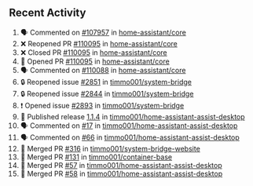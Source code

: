 ## Recent Activity

<!--START_SECTION:activity-->
1. 🗣 Commented on [#107957](https://github.com/home-assistant/core/issues/107957) in [home-assistant/core](https://github.com/home-assistant/core)
2. ❌ Reopened PR [#110095](https://github.com/home-assistant/core/pull/110095) in [home-assistant/core](https://github.com/home-assistant/core)
3. ❌ Closed PR [#110095](https://github.com/home-assistant/core/pull/110095) in [home-assistant/core](https://github.com/home-assistant/core)
4. 💪 Opened PR [#110095](https://github.com/home-assistant/core/pull/110095) in [home-assistant/core](https://github.com/home-assistant/core)
5. 🗣 Commented on [#110088](https://github.com/home-assistant/core/issues/110088) in [home-assistant/core](https://github.com/home-assistant/core)
6. 🔒 Reopened issue [#2851](https://github.com/timmo001/system-bridge/issues/2851) in [timmo001/system-bridge](https://github.com/timmo001/system-bridge)
7. 🔒 Reopened issue [#2844](https://github.com/timmo001/system-bridge/issues/2844) in [timmo001/system-bridge](https://github.com/timmo001/system-bridge)
8. ❗ Opened issue [#2893](https://github.com/timmo001/system-bridge/issues/2893) in [timmo001/system-bridge](https://github.com/timmo001/system-bridge)
9. 🚀 Published release [1.1.4](https://github.com/1.1.4) in [timmo001/home-assistant-assist-desktop](https://github.com/timmo001/home-assistant-assist-desktop)
10. 🗣 Commented on [#17](https://github.com/timmo001/home-assistant-assist-desktop/issues/17) in [timmo001/home-assistant-assist-desktop](https://github.com/timmo001/home-assistant-assist-desktop)
11. 🗣 Commented on [#66](https://github.com/timmo001/home-assistant-assist-desktop/issues/66) in [timmo001/home-assistant-assist-desktop](https://github.com/timmo001/home-assistant-assist-desktop)
12. 🎉 Merged PR [#316](https://github.com/timmo001/system-bridge-website/pull/316) in [timmo001/system-bridge-website](https://github.com/timmo001/system-bridge-website)
13. 🎉 Merged PR [#131](https://github.com/timmo001/container-base/pull/131) in [timmo001/container-base](https://github.com/timmo001/container-base)
14. 🎉 Merged PR [#57](https://github.com/timmo001/home-assistant-assist-desktop/pull/57) in [timmo001/home-assistant-assist-desktop](https://github.com/timmo001/home-assistant-assist-desktop)
15. 🎉 Merged PR [#58](https://github.com/timmo001/home-assistant-assist-desktop/pull/58) in [timmo001/home-assistant-assist-desktop](https://github.com/timmo001/home-assistant-assist-desktop)
<!--END_SECTION:activity-->

